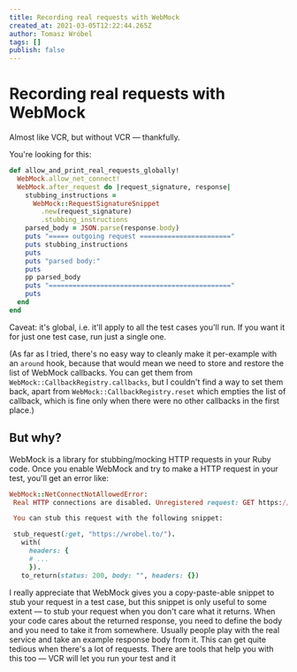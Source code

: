 ```yaml
---
title: Recording real requests with WebMock
created_at: 2021-03-05T12:22:44.265Z
author: Tomasz Wróbel
tags: []
publish: false
---
```


# Recording real requests with WebMock

Almost like VCR, but without VCR — thankfully.

You're looking for this:

```ruby
def allow_and_print_real_requests_globally!
  WebMock.allow_net_connect!
  WebMock.after_request do |request_signature, response|
    stubbing_instructions =
      WebMock::RequestSignatureSnippet
        .new(request_signature)
        .stubbing_instructions
    parsed_body = JSON.parse(response.body)
    puts "===== outgoing request ======================="
    puts stubbing_instructions
    puts
    puts "parsed body:"
    puts
    pp parsed_body
    puts "=============================================="
    puts
  end
end
```

Caveat: it's global, i.e. it'll apply to all the test cases you'll run. If you want it for just one test case, run just a single one.

(As far as I tried, there's no easy way to cleanly make it per-example with an `around` hook, because that would mean we need to store and restore the list of WebMock callbacks. You can get them from `WebMock::CallbackRegistry.callbacks`, but I couldn't find a way to set them back, apart from `WebMock::CallbackRegistry.reset` which empties the list of callback, which is fine only when there were no other callbacks in the first place.)

## But why?

WebMock is a library for stubbing/mocking HTTP requests in your Ruby code. Once you enable WebMock and try to make a HTTP request in your test, you'll get an error like:

```ruby
WebMock::NetConnectNotAllowedError:
 Real HTTP connections are disabled. Unregistered request: GET https://wrobel.to/ with (...)

 You can stub this request with the following snippet:

 stub_request(:get, "https://wrobel.to/").
   with(
     headers: {
     # ...
     }).
   to_return(status: 200, body: "", headers: {})
```

I really appreciate that WebMock gives you a copy-paste-able snippet to stub your request in a test case, but this snippet is only useful to some extent — to stub your request when you don't care what it returns. When your code cares about the returned response, you need to define the body and you need to take it from somewhere. Usually people play with the real service and take an example response body from it. This can get quite tedious when there's a lot of requests. There are tools that help you with this too — VCR will let you run your test and it 

